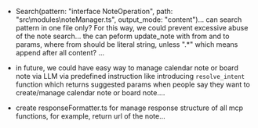 - Search(pattern: "interface NoteOperation", path: "src\modules\noteManager.ts", output_mode: "content")... can search pattern in one file only? For this way, we could prevent excessive abuse of the note search... the can peform update_note with from and to params, where from should be literal string, unless ".*" which means append after all content? ...

- in future, we could have easy way to manage calendar note or board note via LLM via predefined instruction like introducing `resolve_intent` function which returns suggested params when people say they want to create/manage calendar note or board note.... 

- create responseFormatter.ts for manage response structure of all mcp functions, for example, return url of the note...